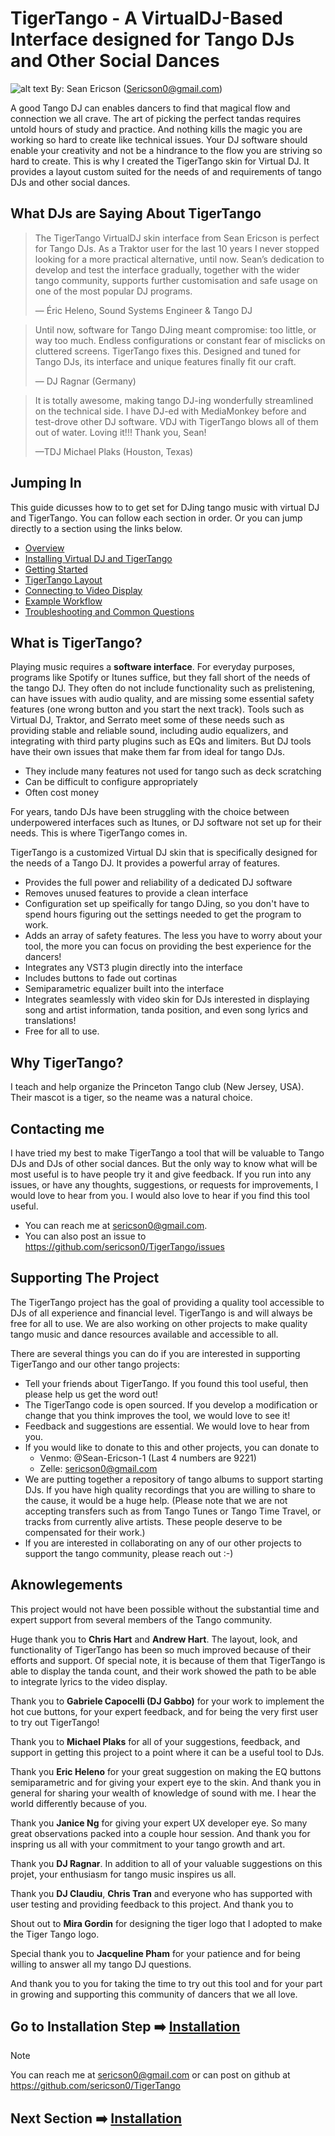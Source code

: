 # TigerTango - A VirtualDJ-Based Interface designed for Tango DJs and Other Social Dances
![alt text](<TigerTango Logo.png>)
By: Sean Ericson (Sericson0@gmail.com)

A good Tango DJ can enables dancers to find that magical flow and connection we all crave. The art of picking the perfect tandas requires untold hours of study and practice. And nothing kills the magic you are working so hard to create like technical issues. Your DJ software should enable your creativity and not be a hindrance to the flow you are striving so hard to create. This is why I created the TigerTango skin for Virtual DJ. It provides a layout custom suited for the needs of and requirements of tango DJs and other social dances.

## What DJs are Saying About TigerTango
>The TigerTango VirtualDJ skin interface from Sean Ericson is perfect for Tango DJs. As a Traktor user for the last 10 years I never stopped looking for a more practical alternative, until now. Sean’s dedication to develop and test the interface gradually, together with the wider tango community, supports further customisation and safe usage on one of the most popular DJ programs.
>
>— Éric Heleno,
Sound Systems Engineer & Tango DJ


>Until now, software for Tango DJing meant compromise: too little, or way too much. Endless configurations or constant fear of misclicks on cluttered screens. TigerTango fixes this. Designed and tuned for Tango DJs, its interface and unique features finally fit our craft.
>
> — DJ Ragnar (Germany)


>It is totally awesome, making tango DJ-ing wonderfully streamlined on the technical side. I have DJ-ed with MediaMonkey before and test-drove other DJ software. VDJ with TigerTango blows all of them out of water. Loving it!!!  Thank you, Sean!    
>
> —TDJ Michael Plaks (Houston, Texas) 

## Jumping In 
This guide dicusses how to to get set for DJing tango music with virtual DJ and TigerTango. You can follow each section in order. Or you can jump directly to a section using the links below.
- [Overview](#what-is-tigertango)
- [Installing Virtual DJ and TigerTango](docs/sections/Installation.md)
- [Getting Started](docs/sections/GettingStarted.md)
- [TigerTango Layout](docs/sections/Layout.md)
- [Connecting to Video Display](docs/sections/VideoDisplay.md)
- [Example Workflow](docs/sections/ExampleWorkflow.md)
- [Troubleshooting and Common Questions](docs/sections/Troubleshooting.md)


## What is TigerTango? 
Playing music requires a **software interface**. For everyday purposes, programs like Spotify or Itunes suffice, but they fall short of the needs of the tango DJ. They often do not include functionality such as prelistening, can have issues with audio quality, and are missing some essential safety features (one wrong button and you start the next track). Tools such as Virtual DJ, Traktor, and Serrato meet some of these needs such as providing stable and reliable sound, including audio equalizers, and integrating with third party plugins such as EQs and limiters. But DJ tools have their own issues that make them far from ideal for tango DJs.
* They include many features not used for tango such as deck scratching
* Can be difficult to configure appropriately
* Often cost money

For years, tando DJs have been struggling with the choice between underpowered interfaces such as Itunes, or DJ software not set up for their needs. This is where TigerTango comes in. 

TigerTango is a customized Virtual DJ skin that is specifically designed for the needs of a Tango DJ. It provides a powerful array of features.
* Provides the full power and reliability of a dedicated DJ software
* Removes unused features to provide a clean interface
* Configuration set up speifically for tango DJing, so you don't have to spend hours figuring out the settings needed to get the program to work. 
* Adds an array of safety features. The less you have to worry about your tool, the more you can focus on providing the best experience for the dancers!
* Integrates any VST3 plugin directly into the interface
* Includes buttons to fade out cortinas
* Semiparametric equalizer built into the interface
* Integrates seamlessly with video skin for DJs interested in displaying song and artist information, tanda position, and even song lyrics and translations!
* Free for all to use. 


## Why TigerTango? 
I teach and help organize the Princeton Tango club (New Jersey, USA). Their mascot is a tiger, so the neame was a natural choice. 

## Contacting me


I have tried my best to make TigerTango a tool that will be valuable to Tango DJs and DJs of other social dances. But the only way to know what will be most useful is to have people try it and give feedback. If you run into any issues, or have any thoughts, suggestions, or requests for improvements, I would love to hear from you. I would also love to hear if you find this tool useful.

* You can reach me at sericson0@gmail.com.
* You can also post an issue to https://github.com/sericson0/TigerTango/issues

## Supporting The Project
The TigerTango project has the goal of providing a quality tool accessible to DJs of all experience and financial level. TigerTango is and will always be free for all to use. We are also working on other projects to make quality tango music and dance resources available and accessible to all. 

There are several things you can do if you are interested in supporting TigerTango and our other tango projects: 
* Tell your friends about TigerTango. If you found this tool useful, then please help us get the word out!
* The TigerTango code is open sourced. If you develop a modification or change that you think improves the tool, we would love to see it!
* Feedback and suggestions are essential. We would love to hear from you.
* If you would like to donate to this and other projects, you can donate to 
   * Venmo: @Sean-Ericson-1   (Last 4 numbers are 9221) 
   * Zelle: sericson0@gmail.com 
* We are putting together a repository of tango albums to support starting DJs. If you have high quality recordings that you are willing to share to the cause, it would be a huge help. (Please note that we are not accepting transfers such as from Tango Tunes or Tango Time Travel, or tracks from currently alive artists. These people deserve to be compensated for their work.) 
* If you are interested in collaborating on any of our other projects to support the tango community, please reach out :-) 

## Aknowlegements
This project would not have been possible without the substantial time and expert support from several members of the Tango community.

Huge thank you to **Chris Hart** and **Andrew Hart**. The layout, look, and functionality of TigerTango has been so much improved because of their efforts and support. Of special note, it is because of them that TigerTango is able to display the tanda count, and their work showed the path to be able to integrate lyrics to the video display.

Thank you to **Gabriele Capocelli (DJ Gabbo)** for your work to implement the hot cue buttons, for your expert feedback, and for being the very first user to try out TigerTango!

Thank you to **Michael Plaks** for all of your suggestions, feedback, and support in getting this project to a point where it can be a useful tool to DJs.

Thank you **Eric Heleno** for your great suggestion on making the EQ buttons semiparametric and for giving your expert eye to the skin. And thank you in general for sharing your wealth of knowledge of sound with me. I hear the world differently because of you.

Thank you **Janice Ng** for giving your expert UX developer eye. So many great observations packed into a couple hour session. And thank you for inspring us all with your commitment to your tango growth and art.

Thank you **DJ Ragnar**. In addition to all of your valuable suggestions on this projet, your enthusiasm for tango music inspires us all.  

Thank you **DJ Claudiu**, **Chris Tran** and everyone who has supported with user testing and providing feedback to this project. And thank you to

Shout out to **Mira Gordin** for designing the tiger logo that I adopted to make the Tiger Tango logo.

Special thank you to **Jacqueline Pham** for your patience and for being willing to answer all my tango DJ questions.

And thank you to you for taking the time to try out this tool and for your part in growing and supporting this community of dancers that we all love.

## Go to Installation Step ➡️ [Installation](docs/sections/Installation.md)






> [!NOTE]
>  You can reach me at sericson0@gmail.com or can post on github at https://github.com/sericson0/TigerTango

## Next Section ➡️ [Installation](docs/sections/Installation.md)